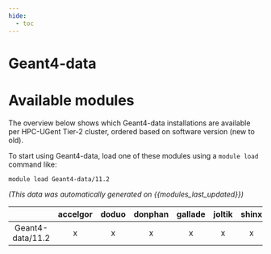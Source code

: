 ```yaml
---
hide:
  - toc
---
```


Geant4-data
===========

# Available modules


The overview below shows which Geant4-data installations are available per HPC-UGent Tier-2 cluster, ordered based on software version (new to old).

To start using Geant4-data, load one of these modules using a `module load` command like:

```shell
module load Geant4-data/11.2
```

*(This data was automatically generated on {{modules_last_updated}})*  

| |accelgor|doduo|donphan|gallade|joltik|shinx|
| :---: | :---: | :---: | :---: | :---: | :---: | :---: |
|Geant4-data/11.2|x|x|x|x|x|x|
